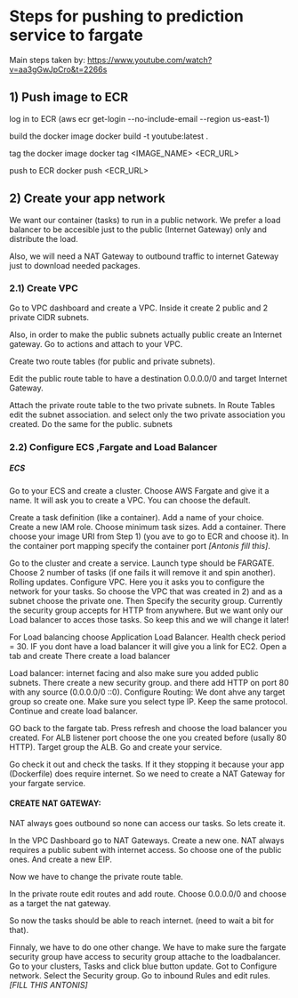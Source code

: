# Steps for pushing to prediction service to fargate

Main steps taken by: 
https://www.youtube.com/watch?v=aa3gGwJpCro&t=2266s

## 1) Push image to ECR

log in to ECR
(aws ecr get-login --no-include-email --region us-east-1)

build the docker image
docker build -t youtube:latest .

tag the docker image
docker tag <IMAGE_NAME> <ECR_URL>

push to ECR
docker push <ECR_URL>

## 2) Create your app network

We want our container (tasks) to run in a public network. We prefer a load balancer to be accesible just to the public (Internet Gateway) only and distribute the load.

Also, we will need a NAT Gateway to outbound traffic to internet Gateway just to download needed packages.

### 2.1) Create VPC


Go to VPC dashboard and create a VPC.
Inside it create 2 public and 2 private CIDR subnets.

Also, in order to make the public subnets actually public create an Internet gateway. Go to actions and attach to your VPC.

Create two route tables (for public and private subnets).

Edit the public route table to have a destination 0.0.0.0/0 and target Internet Gateway.

Attach the private route table to the two private subnets. In Route Tables edit the subnet association. and select only the two private association you created. Do the same for the public. subnets

### 2.2) Configure ECS ,Fargate and Load Balancer

##### ECS

Go to your ECS and create a cluster.
Choose AWS Fargate and give it a name. It will ask you to create a VPC. You can choose the default.

Create a task definition (like a container). Add a name of your choice. Create a new IAM role.
Choose minimum task sizes. Add a container. There choose your image URI from Step 1) (you ave to go to ECR and choose it). In the container port mapping specify the container port *[Antonis fill this]*.

Go to the cluster and create a service. Launch type should be FARGATE. Choose 2 number of tasks (if one fails it will remove it and spin another). Rolling updates.
Configure VPC. Here you it asks you to configure the network for your tasks. So choose the VPC that was created in 2) and as a subnet choose the private one. Then Specify the security group. Currently the security group accepts for HTTP from anywhere. But we want only our Load balancer to acces those tasks. So keep this and we will change it later!

For Load balancing choose Application Load Balancer. Health check period = 30. IF you dont have a load balancer it will give you a link for EC2. Open a tab and create There create a load balancer

Load balancer: internet facing and also make sure you added public subnets. There create a new security group. and there add HTTP on port 80 with any source (0.0.0.0/0 ::0). Configure Routing: We dont ahve any target group so create one. Make sure you select type IP. Keep the same protocol. Continue and create load balancer.

GO back to the fargate tab. Press refresh and choose the load balancer you created. For ALB listener port choose the one you created before (usally 80 HTTP). Target group the ALB. Go and create your service.

Go check it out and check the tasks. If it they stopping it because your app (Dockerfile) does require internet. So we need to create a NAT Gateway for your fargate service.

#### CREATE NAT GATEWAY:

NAT always goes outbound so none can access our tasks. So lets create it.

In the VPC Dashboard go to NAT Gateways. Create a new one. NAT always requires a public subent with internet access. So choose one of the public ones. And create a new EIP. 

Now we have to change the private route table.

In the private route edit routes and add route. Choose 0.0.0.0/0 and choose as a target the nat gateway.

So now the tasks should be able to reach internet. (need to wait a bit  for that).

Finnaly, we have to do one other change. We have to make sure the fargate security group have access to security group attache to the loadbalancer. Go to your clusters, Tasks and click blue button update. Got to Configure network. Select the Security group. Go to inbound Rules and edit rules. *[FILL THIS ANTONIS]*


















